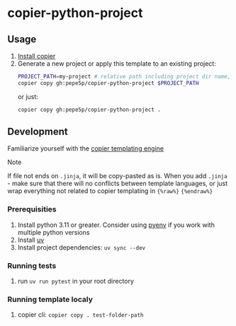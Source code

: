 # copier-python-project

## Usage

1. [Install copier](https://github.com/copier-org/copier#installation)
2. Generate a new project or apply this template to an existing project:
    ```bash
    PROJECT_PATH=my-project # relative path including project dir name, will be created automatically if it not exist.
    copier copy gh:pepe5p/copier-python-project $PROJECT_PATH
    ```
   or just:
    ```bash
    copier copy gh:pepe5p/copier-python-project .
    ```

## Development

Familiarize yourself with the [copier templating engine](https://copier.readthedocs.io/en/stable/)

> [!NOTE]
> If file not ends on `.jinja`, it will be copy-pasted as is.
> When you add `.jinja` - make sure that there will no conflicts between template languages, or just wrap everything not related to copier templating in `{%raw%}` `{%endraw%}`

### Prerequisities

1. Install python 3.11 or greater. Consider using [pyenv](https://github.com/pyenv/pyenv#installation) if you work with multiple python versions
2. Install [uv](https://github.com/astral-sh/uv#installation)
3. Install project dependencies: `uv sync --dev`

### Running tests

1. run `uv run pytest` in your root directory

### Running template localy

1. copier cli: `copier copy . test-folder-path`
